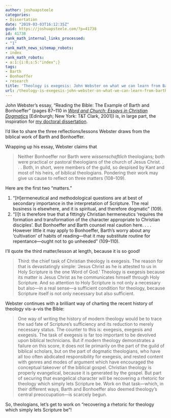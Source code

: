 ```yaml
---
author: joshuapsteele
categories:
- Dissertation
date: "2019-03-03T16:12:35Z"
guid: https://joshuapsteele.com/?p=41738
id: 41738
rank_math_internal_links_processed:
- "1"
rank_math_news_sitemap_robots:
- index
rank_math_robots:
- a:1:{i:0;s:5:"index";}
tags:
- Barth
- Bonhoeffer
- research
title: 'Theology is exegesis: John Webster on what we can learn from Barth and Bonhoeffer'
url: /theology-is-exegesis-john-webster-on-what-we-can-learn-from-barth-and-bonhoeffer/
---
```


John Webster’s essay, “Reading the Bible: The Example of Barth and Bonhoeffer” (pages 87–110 in [*Word and Church: Essays in Christian Dogmatics*](https://amzn.to/2EJ4SVN) \[Edinburgh; New York: T&amp;T Clark, 2001\]) is, in large part, the inspiration for [my doctoral dissertation](https://joshuapsteele.com/heres-the-elevator-pitch-for-my-dissertation-proposal-scriptural-but-not-religious/).

I’d like to share the three reflections/lessons Webster draws from the biblical work of Barth and Bonhoeffer.

Wrapping up his essay, Webster claims that

> Neither Bonhoeffer nor Barth were *wissenschaftlich* theologians; both were practical or pastoral theologians of the church of Jesus Christ. . . . Both, in short, were members of the guild, so despised by Kant and most of his heirs, of biblical theologians. Pondering their work may give us cause to reflect on three matters (108–109).

Here are the first two “matters.”

1. “\[H\]ermeneutical and methodological questions are at best of secondary importance in the interpretation of Scripture. The real business is elsewhere, and it is spiritual, and therefore dogmatic” (109).
2. “\[I\]t is therefore true that a fittingly Christian hermeneutics ‘requires the formation and transformation of the character appropriate to Christian disciples’. But Bonhoeffer and Barth counsel real caution here. . . . However little it may apply to Bonhoeffer, Barth’s worry about any ‘cultivation’ of habits of reading—that it may substitute routine for repentance—ought not to go unheeded” (109–110).

I’ll quote the third matter/lesson at length, because it is so good!

> Third: the chief task of Christian theology is exegesis. The reason for that is devastatingly simple: ‘Jesus Christ as he is attested to us in Holy Scripture is the one Word of God.’ Theology is exegesis because its matter is Jesus Christ as he communicates himself through Holy Scripture. And so attention to Holy Scripture is not only a necessary but also—in a real sense—a sufficient condition for theology, because Scripture itself is not only necessary but also sufficient.

Webster continues with a brilliant way of charting the recent history of theology vis-a-vis the Bible:

> One way of writing the history of modern theology would be to trace the sad fate of Scripture’s sufficiency and its reduction to merely necessary status. The counter to this is: exegesis, exegesis and exegesis. The task of exegesis is far too important to be devolved upon biblical technicians. But if modern theology demonstrates a failure on this score, it does not lie primarily on the part of the guild of biblical scholars, but on the part of dogmatic theologians, who have all too often abdicated responsibility for exegesis, and rested content with genres and modes of argument which have encouraged the conceptual takeover of the biblical gospel. Christian theology is properly evangelical, because it is generated by the gospel. But part of securing that evangelical character will be recovering a rhetoric for theology which simply lets Scripture be. Work on that task—which, in their different ways, Barth and Bonhoeffer also deemed theology’s central preoccupation—is scarcely begun.

So, theologians, let’s get to work on “recovering a rhetoric for theology which simply lets Scripture be”!